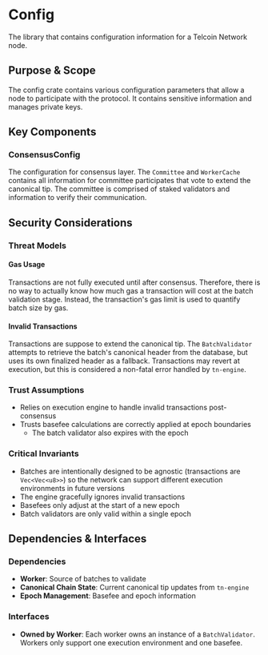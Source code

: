 # Config

The library that contains configuration information for a Telcoin Network node.

## Purpose & Scope

The config crate contains various configuration parameters that allow a node to participate with the protocol.
It contains sensitive information and manages private keys.

## Key Components

### ConsensusConfig

The configuration for consensus layer.
The `Committee` and `WorkerCache` contains all information for committee participates that vote to extend the canonical tip.
The committee is comprised of staked validators and information to verify their communication.

## Security Considerations

### Threat Models

#### Gas Usage

Transactions are not fully executed until after consensus.
Therefore, there is no way to actually know how much gas a transaction will cost at the batch validation stage.
Instead, the transaction's gas limit is used to quantify batch size by gas.

#### Invalid Transactions

Transactions are suppose to extend the canonical tip.
The `BatchValidator` attempts to retrieve the batch's canonical header from the database, but uses its own finalized header as a fallback.
Transactions may revert at execution, but this is considered a non-fatal error handled by `tn-engine`.

### Trust Assumptions

- Relies on execution engine to handle invalid transactions post-consensus
- Trusts basefee calculations are correctly applied at epoch boundaries
  - The batch validator also expires with the epoch

### Critical Invariants

- Batches are intentionally designed to be agnostic (transactions are `Vec<Vec<u8>>`) so the network can support different execution environments in future versions
- The engine gracefully ignores invalid transactions
- Basefees only adjust at the start of a new epoch
- Batch validators are only valid within a single epoch

## Dependencies & Interfaces

### Dependencies

- **Worker**: Source of batches to validate
- **Canonical Chain State**: Current canonical tip updates from `tn-engine`
- **Epoch Management**: Basefee and epoch information

### Interfaces

- **Owned by Worker**: Each worker owns an instance of a `BatchValidator`. Workers only support one execution environment and one basefee.
